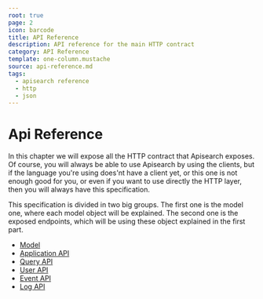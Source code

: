 ```yaml
---
root: true
page: 2
icon: barcode
title: API Reference
description: API reference for the main HTTP contract
category: API Reference
template: one-column.mustache
source: api-reference.md
tags:
  - apisearch reference
  - http
  - json
---
```


# Api Reference

In this chapter we will expose all the HTTP contract that Apisearch exposes.
Of course, you will always be able to use Apisearch by using the clients, but if
the language you're using does'nt have a client yet, or this one is not enough
good for you, or even if you want to use directly the HTTP layer, then you will
always have this specification.

This specification is divided in two big groups. The first one is the model one,
where each model object will be explained. The second one is the exposed
endpoints, which will be using these object explained in the first part.

- [Model](api-reference/model.html)
- [Application API](api-reference/application-api.html)
- [Query API](api-reference/query-api.html)
- [User API](api-reference/user-api.html)
- [Event API](api-reference/event-api.html)
- [Log API](api-reference/log-api.html)
